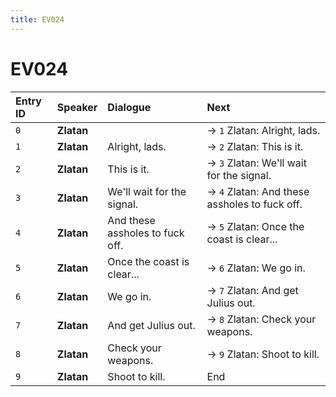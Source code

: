 ```yaml
---
title: EV024
---
```


# EV024


| Entry ID | Speaker | Dialogue | Next |
| :------- | :------ | :------- | :------------ |
| `0` | **Zlatan** |  | → `1` Zlatan: Alright, lads\. |
| `1` | **Zlatan** | Alright, lads\. | → `2` Zlatan: This is it\. |
| `2` | **Zlatan** | This is it\. | → `3` Zlatan: We'll wait for the signal\. |
| `3` | **Zlatan** | We'll wait for the signal\. | → `4` Zlatan: And these assholes to fuck off\. |
| `4` | **Zlatan** | And these assholes to fuck off\. | → `5` Zlatan: Once the coast is clear\.\.\. |
| `5` | **Zlatan** | Once the coast is clear\.\.\. | → `6` Zlatan: We go in\. |
| `6` | **Zlatan** | We go in\. | → `7` Zlatan: And get Julius out\. |
| `7` | **Zlatan** | And get Julius out\. | → `8` Zlatan: Check your weapons\. |
| `8` | **Zlatan** | Check your weapons\. | → `9` Zlatan: Shoot to kill\. |
| `9` | **Zlatan** | Shoot to kill\. | End |
